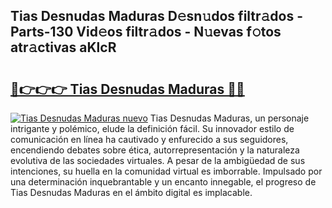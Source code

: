 ## Tias Desnudas Maduras D𝚎sn𝚞dos filtr𝚊dos - Parts-130 Vid𝚎os filtr𝚊dos - N𝚞evas f𝚘tos atr𝚊ctivas aKlcR

# <h2><a href="http://mb9wrjw.tromn.icu/?c=Tias+Desnudas+Maduras">🔗👉👉👉 Tias Desnudas Maduras 🔗🔗</a></h2>

[![Tias Desnudas Maduras nuevo](https://i.imgur.com/pEAQMta.gif)](http://mb9wrjw.tromn.icu/?c=Tias+Desnudas+Maduras)
Tias Desnudas Maduras, un personaje intrigante y polémico, elude la definición fácil. Su innovador estilo de comunicación en línea ha cautivado y enfurecido a sus seguidores, encendiendo debates sobre ética, autorrepresentación y la naturaleza evolutiva de las sociedades virtuales. A pesar de la ambigüedad de sus intenciones, su huella en la comunidad virtual es imborrable. Impulsado por una determinación inquebrantable y un encanto innegable, el progreso de Tias Desnudas Maduras en el ámbito digital es implacable.
